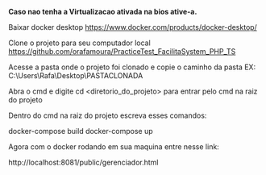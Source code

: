**Caso nao tenha a Virtualizacao ativada na bios ative-a.**

Baixar docker desktop
https://www.docker.com/products/docker-desktop/

Clone o projeto para seu computador local
https://github.com/orafamoura/PracticeTest_FacilitaSystem_PHP_TS

Acesse a pasta onde o projeto foi clonado e copie o caminho da pasta EX: C:\Users\Rafa\Desktop\PASTACLONADA

Abra o cmd e digite cd <diretorio_do_projeto> para entrar pelo cmd na raiz do projeto

Dentro do cmd na raiz do projeto escreva esses comandos: 

docker-compose build
docker-compose up

Agora com o docker rodando em sua maquina entre nesse link:

http://localhost:8081/public/gerenciador.html


